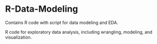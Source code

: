# R-Data-Modeling
Contains R code with script for data modeling and EDA.

R code for exploratory data analysis, including wrangling, modeling, and visualization. 
